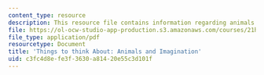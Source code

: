 ```yaml
---
content_type: resource
description: This resource file contains information regarding animals and imagination.
file: https://ol-ocw-studio-app-production.s3.amazonaws.com/courses/21h-380j-people-and-other-animals-fall-2013/c3fc4d8efe3f3630a81420e55c3d101f_MIT21H_380F13ReadNotes14_01.pdf
file_type: application/pdf
resourcetype: Document
title: 'Things to think About: Animals and Imagination'
uid: c3fc4d8e-fe3f-3630-a814-20e55c3d101f
---
```

